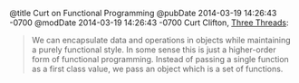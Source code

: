 @title Curt on Functional Programming
@pubDate 2014-03-19 14:26:43 -0700
@modDate 2014-03-19 14:26:43 -0700
Curt Clifton, [Three Threads](http://www.curtclifton.net/journal/2014/3/4/three-threads.html):

>We can encapsulate data and operations in objects while maintaining a purely functional style. In some sense this is just a higher-order form of functional programming. Instead of passing a single function as a first class value, we pass an object which is a set of functions.
